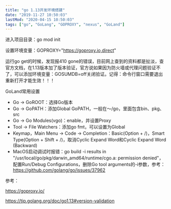 ```yaml
---
title: "go 1.13开发环境搭建"
date: "2019-11-27 10:50:03"
lastMod: "2020-04-15 10:50:03"
tags: ["go", "GoLang", "GOPROXY", "nexus", "GoLand"]
---
```



进入项目目录：go mod init <project name>

设置环境变量：GOPROXY="https://goproxy.io,direct"

运行go get的时候，发现报410 gone的错误，目前网上查到的资料都是扯淡，查官方文档，在1.13版本加了版本验证，官方说如果因为防火墙或代理问题验证不了，可以添加环境变量：GOSUMDB=off关闭验证。记得：命令行窗口需要退出重新打开才能生效！！！

GoLand常用设置

- Go -> GoROOT：选择Go版本
- Go -> GoPATH：添加Global GoPATH，一般在～/go，里面包含bin、pkg、src
- Go -> Go Modules(vgo)：enable，并设置Proxy
- Tool -> File Watchers：添加go fmt，可以设置为Global
- Keymap，Main Menu -> Code -> Completion：Basic(Option + /)，Smart Type(Option + Shift + /)，取消Cyclic Expand Word和Cyclic Expand Word (Backward)
- MacOS启动调试时报错：go build -i results in "/usr/local/go/pkg/darwin_amd64/runtime/cgo.a: permission denied"，配置Run/Debug Configurations，删除Go tool arguments的-i参数，参考：https://github.com/golang/go/issues/37962



参考：

 https://goproxy.io/ 

 https://tip.golang.org/doc/go1.13#version-validation 